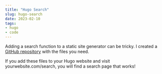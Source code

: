 ```yaml
---
title: "Hugo Search"
slug: hugo-search
date: 2023-02-10
tags:
- hugo
- code
---
```


Adding a search function to a static site generator can be tricky. I created a <a href="https://github.com/buurmannetje/Hugo-Examples/tree/main/Search">GitHub repository</a> with the files you need.

If you add these files to your Hugo website and visit yourwebsite.com/search, you will find a search page that works!
